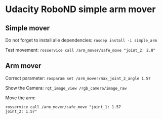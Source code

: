 # Udacity RoboND simple arm mover

## Simple mover

Do not forget to install alle dependencies: `rosdep install -i simple_arm`

Test movement: `rosservice call /arm_mover/safe_move "joint_2: 2.0"`

## Arm mover

Correct parameter: `rosparam set /arm_mover/max_joint_2_angle 1.57`

Show the Camera: `rqt_image_view /rgb_camera/image_raw`

Move the arm:
```
rosservice call /arm_mover/safe_move "joint_1: 1.57
joint_2: 1.57"
```
